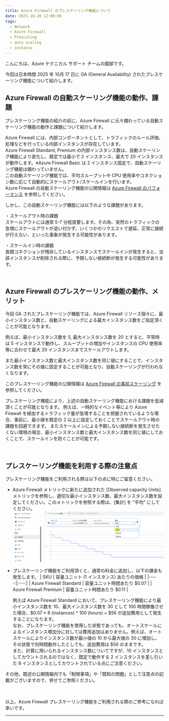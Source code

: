 ```yaml
---
title: Azure Firewall のプレスケーリング機能について
date: 2025-10-20 12:00:00 
tags:
  - Network
  - Azure Firewall
  - Prescaling
  - auto scaling
  - instance
---
```

こんにちは、Azure テクニカル サポート チームの園部です。

今回は日本時間 2025 年 10月 17 日に GA (General Availability) されたプレスケーリング機能について紹介します。

<!-- more -->

## Azure Firewall の自動スケーリング機能の動作、課題
プレスケーリング機能の紹介の前に、Azure Firewall に元々備わっている自動スケーリング機能の動作と課題について紹介します。<br>

Azure Firewall には、内部コンポーネントとして、トラフィックのルール評価、処理などを行っている内部インスタンスが存在しています。<br>
Azure Firewall Standard, Premium の内部インスタンス数は、自動スケーリング機能により変化し、既定では最小で 2 インスタンス、最大で 20 インスタンスが動作します。※Azure Firewall Basic は 2 インスタンス固定で、自動スケーリング機能は備わっていません。<br>
この自動スケーリング機能では、平均スループットや CPU 使用率やコネクション数に応じて自動的にスケールアウト/スケールインを行います。<br>
Azure Firewall の自動スケーリング機能の公開情報は [Azure Firewall のパフォーマンス](https://learn.microsoft.com/ja-jp/azure/firewall/firewall-performance) を参照してください。


しかし、この自動スケーリング機能には以下のような課題があります。

・スケールアウト時の課題<br>
スケールアウトには通常 5-7 分程度要します。その為、突然のトラフィックの急増にスケールアウトが追い付かず、いくつかのリクエストで遅延、正常に接続が行えない、といった事象が発生する可能性があります。

・スケールイン時の課題<br>
長期コネクションが残存しているインスタンスでスケールインが発生すると、当該インスタンスが削除される際に、予期しない接続断が発生する可能性があります。

<br>

## Azure Firewall のプレスケーリング機能の動作、メリット
今回 GA されたプレスケーリング機能では、Azure Firewall リソース個々に、最小インスタンス数と、自動スケーリングによる最大インスタンス数をご指定頂くことが可能となります。

例えば、最小インスタンス数を 5, 最大インスタンス数を 20 とすると、平常時は 5 インスタンスで動作し、スループットの増加やインスタンスの CPU 使用率等に合わせて最大 20 インスタンスまでスケールアウトします。

また最小インスタンス数と最大インスタンス数を同じ値にすることで、インスタンス数を常にその値に固定することが可能となり、自動スケーリングが行われなくなります。

このプレスケーリング機能の公開情報は [Azure Firewall の事前スケーリング](https://learn.microsoft.com/ja-jp/azure/firewall/prescaling) を参照してください。



プレスケーリング機能により、上述の自動スケーリング機能における課題を低減頂くことが可能となります。
例えば、一時的なイベント等により Azure Firewall を経由するトラフィック量が急増することを把握されているような場合、事前に、最小値を既定の 2 以上に設定しておくことでスケールアウト時の課題を回避できます。
またスケールインによる予期しない接続断を発生させたくない環境の場合、最小インスタンス数と最大インスタンス数を同じ値にしておくことで、スケールインを防ぐことが可能です。

<br>

## プレスケーリング機能を利用する際の注意点
プレスケーリング機能をご利用される際は以下の点に特にご留意ください。

- Azure Firewall メトリックに新たに追加された [Observed capacity Units] メトリックを参照し、適切な最小インスタンス数、最大インスタンス数を設定してください。このメトリックを参照する際は、[集計] を "平均" にしてください。
　![Observed capacity Units メトリック例](./fw-prescaling/fw-observed-capacity-units-metric.png)

- プレスケーリング機能をご利用頂くと、通常の料金に追加し、以下の課金も発生します。
  | SKU | 容量ユニット (1 インスタンス) あたりの価格 |
  |:----:|:---:|
  | Azure Firewall Standard | 容量ユニット時間あたり $0.07 |
  | Azure Firewall Premium  | 容量ユニット時間あたり $0.11 |

  例えば Azure Firewall Standard において、プレスケーリング機能により最小インスタンス数を 10、最大インスタンス数を 30 として 100 時間稼働させた場合、$0.07 * 8 (instances) * 100 (hours) = $56 が追加費用として発生することになります。<br>
  なお、プレスケーリング機能を使用した状態であっても、オートスケールによるインスタンス増加分に対しては費用追加はありません。例えば、オートスケールによりインスタンス数が最小値の 10 から最大値の 30 に増加し、その状態で何時間動作したとしても、追加費用は $56 のままです。<br>
  また、計算に用いられるインスタンス数についてですが、10 インスタンスとしてカウントされるのではなく、既定で動作する 2 インスタンスを差し引いた 8 インスタンスとしてカウントされている点にご注意ください。<br>
  
その他、既述の公開情報内でも「制限事項」や「既知の問題」として注意点の記載がございますので、併せてご参照ください。
<br><br><br>

以上、Azure Firewall プレスケーリング機能をご利用される際のご参考になれば幸いです。

---


